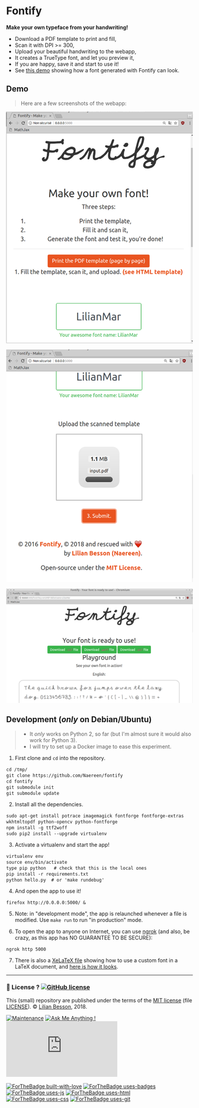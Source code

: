 # Fontify
**Make your own typeface from your handwriting!**

- Download a PDF template to print and fill,
- Scan it with DPI >= 300,
- Upload your beautiful handwriting to the webapp,
- It creates a TrueType font, and let you preview it,
- If you are happy, save it and start to use it!
- See [this demo](https://github.com/Naereen/My-Own-HandWritting-Font) showing how a font generated with Fontify can look.

## Demo

> Here are a few screenshots of the webapp:

![screenshots/demo1.png](screenshots/demo1.png)

![screenshots/demo2.png](screenshots/demo2.png)

![screenshots/demo3.png](screenshots/demo3.png)

## Development (*only* on Debian/Ubuntu)

> - It *only* works on Python 2, so far (but I'm almost sure it would also work for Python 3).
> - I will try to set up a Docker image to ease this experiment.

1. First clone and `cd` into the repository.

```shell
cd /tmp/
git clone https://github.com/Naereen/fontify
cd fontify
git submodule init
git submodule update
```

2. Install all the dependencies.

```shell
sudo apt-get install potrace imagemagick fontforge fontforge-extras wkhtmltopdf python-opencv python-fontforge
npm install -g ttf2woff
sudo pip2 install --upgrade virtualenv
```

3. Activate a virtualenv and start the app!

```shell
virtualenv env
source env/bin/activate
type pip python   # check that this is the local ones
pip install -r requirements.txt
python hello.py  # or 'make rundebug'
```

4. And open the app to use it!

```shell
firefox http://0.0.0.0:5000/ &
```

5. Note: in "development mode", the app is relaunched whenever a file is modified. Use `make run` to run "in production" mode.

6. To open the app to anyone on Internet, you can use [ngrok](https://ngrok.com/) (and also, be crazy, as this app has NO GUARANTEE TO BE SECURE):

```shell
ngrok http 5000
```

7. There is also a [XeLaTeX file](static/test.tex) showing how to use a custom font in a LaTeX document, and [here is how it looks](https://perso.crans.org/besson/publis/latex/test_handwritten_font_with_fontify.pdf).

---

### :scroll: License ? [![GitHub license](https://img.shields.io/github/license/Naereen/fontify.svg)](https://github.com/Naereen/fontify/blob/master/LICENSE)
This (small) repository are published under the terms of the [MIT license](http://lbesson.mit-license.org/) (file [LICENSE](LICENSE)).
© [Lilian Besson](https://GitHub.com/Naereen), 2018.

[![Maintenance](https://img.shields.io/badge/Maintained%3F-yes-green.svg)](https://GitHub.com/Naereen/fontify/graphs/commit-activity)
[![Ask Me Anything !](https://img.shields.io/badge/Ask%20me-anything-1abc9c.svg)](https://GitHub.com/Naereen/fontify)
[![Analytics](https://ga-beacon.appspot.com/UA-38514290-17/github.com/Naereen/fontify/README.md?pixel)](https://GitHub.com/Naereen/fontify/)

[![ForTheBadge built-with-love](http://ForTheBadge.com/images/badges/built-with-love.svg)](https://GitHub.com/Naereen/)
[![ForTheBadge uses-badges](http://ForTheBadge.com/images/badges/uses-badges.svg)](http://ForTheBadge.com)
[![ForTheBadge uses-js](http://ForTheBadge.com/images/badges/uses-js.svg)](http://ForTheBadge.com)
[![ForTheBadge uses-html](http://ForTheBadge.com/images/badges/uses-html.svg)](http://ForTheBadge.com)
[![ForTheBadge uses-css](http://ForTheBadge.com/images/badges/uses-css.svg)](http://ForTheBadge.com)
[![ForTheBadge uses-git](http://ForTheBadge.com/images/badges/uses-git.svg)](https://GitHub.com/)
